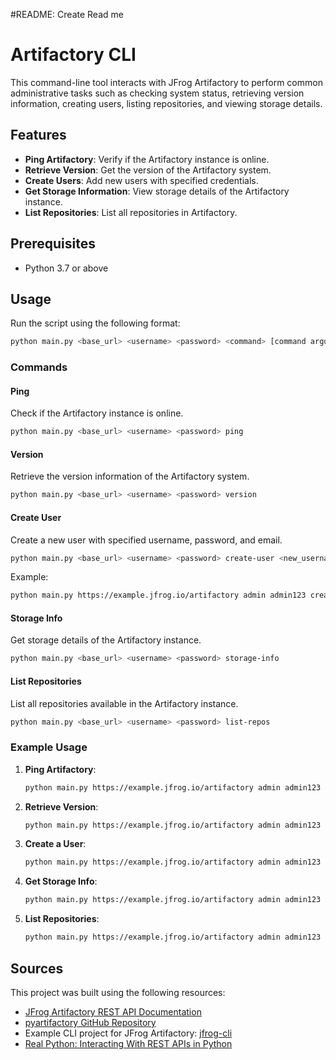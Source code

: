 #README: Create Read me

# Artifactory CLI

This command-line tool interacts with JFrog Artifactory to perform common administrative tasks such as checking system status, retrieving version information, creating users, listing repositories, and viewing storage details.

## Features
- **Ping Artifactory**: Verify if the Artifactory instance is online.
- **Retrieve Version**: Get the version of the Artifactory system.
- **Create Users**: Add new users with specified credentials.
- **Get Storage Information**: View storage details of the Artifactory instance.
- **List Repositories**: List all repositories in Artifactory.

## Prerequisites

- Python 3.7 or above


## Usage

Run the script using the following format:
```bash
python main.py <base_url> <username> <password> <command> [command arguments]
```

### Commands

#### Ping
Check if the Artifactory instance is online.
```bash
python main.py <base_url> <username> <password> ping
```

#### Version
Retrieve the version information of the Artifactory system.
```bash
python main.py <base_url> <username> <password> version
```

#### Create User
Create a new user with specified username, password, and email.
```bash
python main.py <base_url> <username> <password> create-user <new_username> <new_password> <email>
```

Example:
```bash
python main.py https://example.jfrog.io/artifactory admin admin123 create-user new_user new_password user@example.com
```

#### Storage Info
Get storage details of the Artifactory instance.
```bash
python main.py <base_url> <username> <password> storage-info
```

#### List Repositories
List all repositories available in the Artifactory instance.
```bash
python main.py <base_url> <username> <password> list-repos
```

### Example Usage

1. **Ping Artifactory**:
   ```bash
   python main.py https://example.jfrog.io/artifactory admin admin123 ping
   ```

2. **Retrieve Version**:
   ```bash
   python main.py https://example.jfrog.io/artifactory admin admin123 version
   ```

3. **Create a User**:
   ```bash
   python main.py https://example.jfrog.io/artifactory admin admin123 create-user john_doe password123 john@example.com
   ```

4. **Get Storage Info**:
   ```bash
   python main.py https://example.jfrog.io/artifactory admin admin123 storage-info
   ```

5. **List Repositories**:
   ```bash
   python main.py https://example.jfrog.io/artifactory admin admin123 list-repos
   ```

## Sources
This project was built using the following resources:
- [JFrog Artifactory REST API Documentation](https://www.jfrog.com/confluence/display/JFROG/Artifactory+REST+API)
- [pyartifactory GitHub Repository](https://github.com/anancarv/python-artifactory)
- Example CLI project for JFrog Artifactory: [jfrog-cli](https://github.com/jfrog/jfrog-cli)
- [Real Python: Interacting With REST APIs in Python](https://realpython.com/api-integration-in-python/)